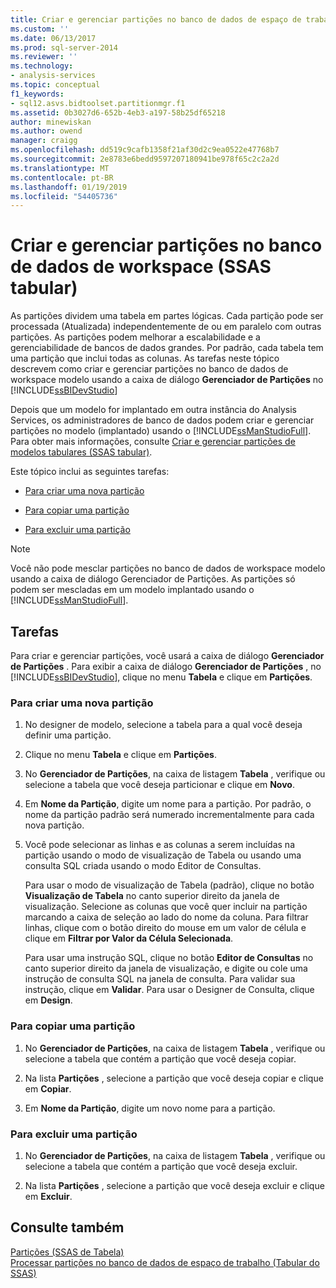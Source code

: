```yaml
---
title: Criar e gerenciar partições no banco de dados de espaço de trabalho (SSAS Tabular) | Microsoft Docs
ms.custom: ''
ms.date: 06/13/2017
ms.prod: sql-server-2014
ms.reviewer: ''
ms.technology:
- analysis-services
ms.topic: conceptual
f1_keywords:
- sql12.asvs.bidtoolset.partitionmgr.f1
ms.assetid: 0b3027d6-652b-4eb3-a197-58b25df65218
author: minewiskan
ms.author: owend
manager: craigg
ms.openlocfilehash: dd519c9cafb1358f21af30d2c9ea0522e47768b7
ms.sourcegitcommit: 2e8783e6bedd9597207180941be978f65c2c2a2d
ms.translationtype: MT
ms.contentlocale: pt-BR
ms.lasthandoff: 01/19/2019
ms.locfileid: "54405736"
---
```

# <a name="create-and-manage-partitions-in-the-workspace-database-ssas-tabular"></a>Criar e gerenciar partições no banco de dados de workspace (SSAS tabular)
  As partições dividem uma tabela em partes lógicas. Cada partição pode ser processada (Atualizada) independentemente de ou em paralelo com outras partições. As partições podem melhorar a escalabilidade e a gerenciabilidade de bancos de dados grandes. Por padrão, cada tabela tem uma partição que inclui todas as colunas. As tarefas neste tópico descrevem como criar e gerenciar partições no banco de dados de workspace modelo usando a caixa de diálogo **Gerenciador de Partições** no [!INCLUDE[ssBIDevStudio](../../includes/ssbidevstudio-md.md)]  
  
 Depois que um modelo for implantado em outra instância do Analysis Services, os administradores de banco de dados podem criar e gerenciar partições no modelo (implantado) usando o [!INCLUDE[ssManStudioFull](../../includes/ssmanstudiofull-md.md)]. Para obter mais informações, consulte [Criar e gerenciar partições de modelos tabulares &#40;SSAS tabular&#41;](partitions-ssas-tabular.md).  
  
 Este tópico inclui as seguintes tarefas:  
  
-   [Para criar uma nova partição](#bkmk_create_new)  
  
-   [Para copiar uma partição](#bkmk_copy)  
  
-   [Para excluir uma partição](#bkmk_delete)  
  
> [!NOTE]  
>  Você não pode mesclar partições no banco de dados de workspace modelo usando a caixa de diálogo Gerenciador de Partições. As partições só podem ser mescladas em um modelo implantado usando o [!INCLUDE[ssManStudioFull](../../includes/ssmanstudiofull-md.md)].  
  
## <a name="tasks"></a>Tarefas  
 Para criar e gerenciar partições, você usará a caixa de diálogo **Gerenciador de Partições** . Para exibir a caixa de diálogo **Gerenciador de Partições** , no [!INCLUDE[ssBIDevStudio](../../includes/ssbidevstudio-md.md)], clique no menu **Tabela** e clique em **Partições**.  
  
###  <a name="bkmk_create_new"></a> Para criar uma nova partição  
  
1.  No designer de modelo, selecione a tabela para a qual você deseja definir uma partição.  
  
2.  Clique no menu **Tabela** e clique em **Partições**.  
  
3.  No **Gerenciador de Partições**, na caixa de listagem **Tabela** , verifique ou selecione a tabela que você deseja particionar e clique em **Novo**.  
  
4.  Em **Nome da Partição**, digite um nome para a partição. Por padrão, o nome da partição padrão será numerado incrementalmente para cada nova partição.  
  
5.  Você pode selecionar as linhas e as colunas a serem incluídas na partição usando o modo de visualização de Tabela ou usando uma consulta SQL criada usando o modo Editor de Consultas.  
  
     Para usar o modo de visualização de Tabela (padrão), clique no botão **Visualização de Tabela** no canto superior direito da janela de visualização. Selecione as colunas que você quer incluir na partição marcando a caixa de seleção ao lado do nome da coluna. Para filtrar linhas, clique com o botão direito do mouse em um valor de célula e clique em **Filtrar por Valor da Célula Selecionada**.  
  
     Para usar uma instrução SQL, clique no botão **Editor de Consultas** no canto superior direito da janela de visualização, e digite ou cole uma instrução de consulta SQL na janela de consulta. Para validar sua instrução, clique em **Validar**. Para usar o Designer de Consulta, clique em **Design**.  
  
###  <a name="bkmk_copy"></a> Para copiar uma partição  
  
1.  No **Gerenciador de Partições**, na caixa de listagem **Tabela** , verifique ou selecione a tabela que contém a partição que você deseja copiar.  
  
2.  Na lista **Partições** , selecione a partição que você deseja copiar e clique em **Copiar**.  
  
3.  Em **Nome da Partição**, digite um novo nome para a partição.  
  
###  <a name="bkmk_delete"></a> Para excluir uma partição  
  
1.  No **Gerenciador de Partições**, na caixa de listagem **Tabela** , verifique ou selecione a tabela que contém a partição que você deseja excluir.  
  
2.  Na lista **Partições** , selecione a partição que você deseja excluir e clique em **Excluir**.  
  
## <a name="see-also"></a>Consulte também  
 [Partições &#40;SSAS de Tabela&#41;](partitions-ssas-tabular.md)   
 [Processar partições no banco de dados de espaço de trabalho &#40;Tabular do SSAS&#41;](process-partitions-in-the-workspace-database-ssas-tabular.md)  
  
  
